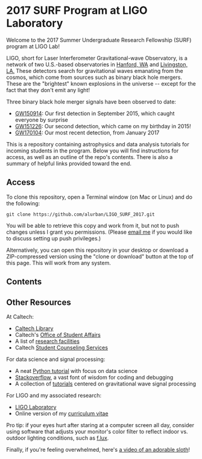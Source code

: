 # 2017 SURF Program at LIGO Laboratory

Welcome to the 2017 Summer Undergraduate Research Fellowship (SURF) program at LIGO Lab!

LIGO, short for Laser Interferometer Gravitational-wave Observatory, is a network of two U.S.-based observatories in [Hanford, WA](https://www.ligo.caltech.edu/WA/) and [Livingston, LA.](https://www.ligo.caltech.edu/LA/) These detectors search for gravitational waves emanating from the cosmos, which come from sources such as binary black hole mergers. These are the "brightest" known explosions in the universe -- except for the fact that they don't emit any light!

Three binary black hole merger signals have been observed to date:
* [GW150914](https://losc.ligo.org/events/GW150914/): Our first detection in September 2015, which caught everyone by surprise
* [GW151226](https://losc.ligo.org/events/GW151226/): Our second detection, which came on my birthday in 2015!
* [GW170104](https://losc.ligo.org/events/GW170104/): Our most recent detection, from January 2017

This is a repository containing astrophysics and data analysis tutorials for incoming students in the program. Below you will find instructions for access, as well as an outline of the repo's contents. There is also a summary of helpful links provided toward the end.

Access
------

To clone this repository, open a Terminal window (on Mac or Linux) and do the following:

```
git clone https://github.com/alurban/LIGO_SURF_2017.git
```

You will be able to retrieve this copy and work from it, but not to push changes unless I grant you permissions. (Please [email me](mailto:aurban@ligo.caltech.edu) if you would like to discuss setting up push privileges.)

Alternatively, you can open this repository in your desktop or download a ZIP-compressed version using the "clone or download" button at the top of this page. This will work from any system.

Contents
--------



Other Resources
---------------

At Caltech:
* [Caltech Library](http://library.caltech.edu)
* Caltech's [Office of Student Affairs](http://www.studaff.caltech.edu)
* A list of [research facilities](https://www.caltech.edu/content/research-facilities)
* Caltech [Student Counseling Services](https://counseling.caltech.edu)

For data science and signal processing:
* A neat [Python tutorial](https://www.learnpython.org) with focus on data science
* [Stackoverflow](http://stackoverflow.com), a vast font of wisdom for coding and debugging
* A collection of [tutorials](https://losc.ligo.org/tutorials/) centered on gravitational wave signal processing

For LIGO and my associated research:
* [LIGO Laboratory](http://ligo.caltech.edu)
* Online version of my [curriculum vitae](http://alurban.github.io/)

Pro tip: if your eyes hurt after staring at a computer screen all day, consider using software that adjusts your monitor's color filter to reflect indoor vs. outdoor lighting conditions, such as [f.lux](https://justgetflux.com).

Finally, if you're feeling overwhelmed, here's [a video of an adorable sloth](https://youtu.be/DkmrWY5zYbA)!
